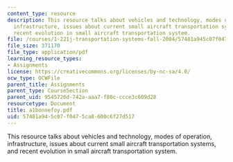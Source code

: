 ```yaml
---
content_type: resource
description: This resource talks about vehicles and technology, modes of operation,
  infrastructure, issues about current small aircraft transportation systems, and
  recent evolution in small aircraft transportation system.
file: /courses/1-221j-transportation-systems-fall-2004/57481a945c07f0475ca8600c6f27d517_a1bonnefoy.pdf
file_size: 371170
file_type: application/pdf
learning_resource_types:
- Assignments
license: https://creativecommons.org/licenses/by-nc-sa/4.0/
ocw_type: OCWFile
parent_title: Assignments
parent_type: CourseSection
parent_uid: 9545726d-742a-aaa7-f80c-ccce3c609d28
resourcetype: Document
title: a1bonnefoy.pdf
uid: 57481a94-5c07-f047-5ca8-600c6f27d517
---
```

This resource talks about vehicles and technology, modes of operation, infrastructure, issues about current small aircraft transportation systems, and recent evolution in small aircraft transportation system.